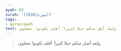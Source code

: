 ```yaml
---
ayah: 62
surah: '[[036|سورة]]'
tags:
- quran/ayah
text: ولقد أضل منكم جبلا كثيرا ۖ أفلم تكونوا تعقلون
---
```

> ولقد أضل منكم جبلا كثيرا ۖ أفلم تكونوا تعقلون
